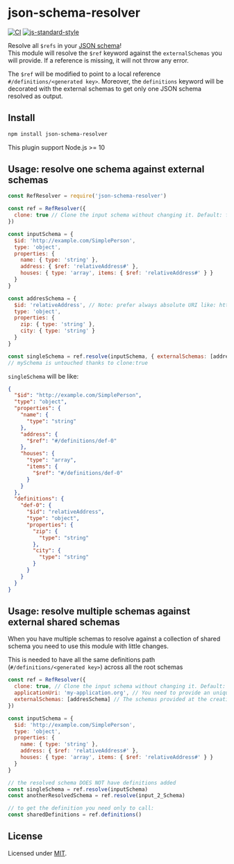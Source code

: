 # json-schema-resolver

[![CI](https://github.com/Eomm/json-schema-resolver/workflows/ci/badge.svg)](https://github.com/Eomm/json-schema-resolver/actions?query=workflow%3Aci)
[![js-standard-style](https://img.shields.io/badge/code%20style-standard-brightgreen.svg?style=flat)](http://standardjs.com/)

Resolve all `$refs` in your [JSON schema](https://json-schema.org/specification.html)!  
This module will resolve the `$ref` keyword against the `externalSchemas` you will provide.
If a reference is missing, it will not throw any error.

The `$ref` will be modified to point to a local reference `#/definitions/<generated key>`.
Moreover, the `definitions` keyword will be decorated with the external schemas to get only
one JSON schema resolved as output.

## Install

```sh
npm install json-schema-resolver
```

This plugin support Node.js >= 10

## Usage: resolve one schema against external schemas

```js
const RefResolver = require('json-schema-resolver')

const ref = RefResolver({
  clone: true // Clone the input schema without changing it. Default: false
})

const inputSchema = {
  $id: 'http://example.com/SimplePerson',
  type: 'object',
  properties: {
    name: { type: 'string' },
    address: { $ref: 'relativeAddress#' },
    houses: { type: 'array', items: { $ref: 'relativeAddress#' } }
  }
}

const addresSchema = {
  $id: 'relativeAddress', // Note: prefer always absolute URI like: http://mysite.com
  type: 'object',
  properties: {
    zip: { type: 'string' },
    city: { type: 'string' }
  }
}

const singleSchema = ref.resolve(inputSchema, { externalSchemas: [addresSchema] })
// mySchema is untouched thanks to clone:true
```

`singleSchema` will be like:

```json
{
  "$id": "http://example.com/SimplePerson",
  "type": "object",
  "properties": {
    "name": {
      "type": "string"
    },
    "address": {
      "$ref": "#/definitions/def-0"
    },
    "houses": {
      "type": "array",
      "items": {
        "$ref": "#/definitions/def-0"
      }
    }
  },
  "definitions": {
    "def-0": {
      "$id": "relativeAddress",
      "type": "object",
      "properties": {
        "zip": {
          "type": "string"
        },
        "city": {
          "type": "string"
        }
      }
    }
  }
}
```

## Usage: resolve multiple schemas against external shared schemas

When you have multiple schemas to resolve against a collection of shared schema you need to use this
module with little changes.

This is needed to have all the same definitions path (`#/definitions/<generated key>`) across all the
root schemas

```js
const ref = RefResolver({
  clone: true, // Clone the input schema without changing it. Default: false
  applicationUri: 'my-application.org', // You need to provide an unique URI to resolve relative `$id`s
  externalSchemas: [addresSchema] // The schemas provided at the creation of the resolver, will be used evvery time `.resolve` will be called
})

const inputSchema = {
  $id: 'http://example.com/SimplePerson',
  type: 'object',
  properties: {
    name: { type: 'string' },
    address: { $ref: 'relativeAddress#' },
    houses: { type: 'array', items: { $ref: 'relativeAddress#' } }
  }
}

// the resolved schema DOES NOT have definitions added
const singleSchema = ref.resolve(inputSchema)
const anotherResolvedSchema = ref.resolve(input_2_Schema)

// to get the definition you need only to call:
const sharedDefinitions = ref.definitions()
```

## License

Licensed under [MIT](./LICENSE).
